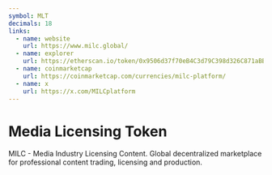 ```yaml
---
symbol: MLT
decimals: 18
links:
  - name: website
    url: https://www.milc.global/
  - name: explorer
    url: https://etherscan.io/token/0x9506d37f70eB4C3d79C398d326C871aBBf10521d
  - name: coinmarketcap
    url: https://coinmarketcap.com/currencies/milc-platform/
  - name: x
    url: https://x.com/MILCplatform
---
```


# Media Licensing Token

MILC - Media Industry Licensing Content. Global decentralized marketplace for professional content trading, licensing and production.
